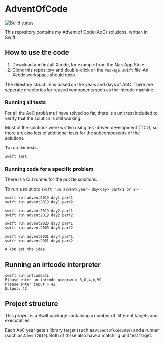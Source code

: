 # AdventOfCode

[![Build status](https://github.com/mbernson/AdventOfCode/workflows/Tests/badge.svg)](https://github.com/mbernson/AdventOfCode/actions)

This repository contains my Advent of Code (AoC) solutions, written in Swift.

## How to use the code

1. Download and install Xcode, for example from the Mac App Store.
1. Clone this repository and double-click on the `Package.swift` file. An Xcode workspace should open.

The directory structure is based on the years and days of AoC. There are seperate directories for reused components such as the intcode machine.

### Running all tests

For all the AoC problems I have solved so far, there is a unit test included to verify that the solution is still working.

Most of the solutions were written using test-driven development (TDD), so there are also lots of additional tests for the subcomponents of the solutions.

To run the tests:

```
swift test
```

### Running code for a specific problem

There is a CLI runner for the puzzle solutions.

To run a solution: `swift run advent<year> day<day> part<1 or 2>`

```
swift run advent2019 day1 part1
swift run advent2019 day1 part2

swift run advent2019 day2 part1
swift run advent2019 day2 part2

swift run advent2020 day3 part1
swift run advent2020 day3 part2

swift run advent2021 day4 part1
swift run advent2021 day4 part2

# You get the idea
```

## Running an intcode interpreter

```
swift run intcodecli
Please enter an intcode program > 3,0,4,0,99
Please enter input > 42
Output: 42
```

## Project structure

This project is a Swift package containing a number of different targets and executables.

Each AoC year gets a library target (such as `AdventOfCode2019`) and a runner (such as `Advent2019`).
Both of these also have a matching unit test target.
